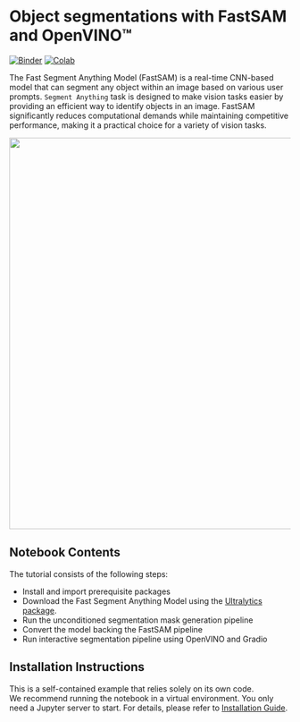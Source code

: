 # Object segmentations with FastSAM and OpenVINO™

[![Binder](https://mybinder.org/badge_logo.svg)](https://mybinder.org/v2/gh/openvinotoolkit/openvino_notebooks/HEAD?filepath=notebooks%2F260-fast-segment-anything%2F260-fast-segment-anything.ipynb)
[![Colab](https://colab.research.google.com/assets/colab-badge.svg)](https://colab.research.google.com/github/openvinotoolkit/openvino_notebooks/blob/main/notebooks/260-fast-segment-anything/260-fast-segment-anything.ipynb)

The Fast Segment Anything Model (FastSAM) is a real-time CNN-based model that can segment any object within an image based on various user prompts. `Segment Anything` task is designed to make vision tasks easier by providing an efficient way to identify objects in an image. FastSAM significantly reduces computational demands while maintaining competitive performance, making it a practical choice for a variety of vision tasks.

<img src="https://user-images.githubusercontent.com/26833433/248551984-d98f0f6d-7535-45d0-b380-2e1440b52ad7.jpg" width=700>

## Notebook Contents
The tutorial consists of the following steps:

- Install and import prerequisite packages
- Download the Fast Segment Anything Model using the [Ultralytics package](https://docs.ultralytics.com/).
- Run the unconditioned segmentation mask generation pipeline
- Convert the model backing the FastSAM pipeline
- Run interactive segmentation pipeline using OpenVINO and Gradio

## Installation Instructions

This is a self-contained example that relies solely on its own code.</br>
We recommend running the notebook in a virtual environment. You only need a Jupyter server to start.
For details, please refer to [Installation Guide](../../README.md).
